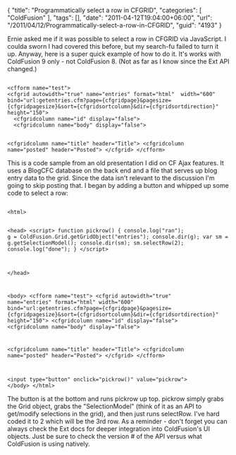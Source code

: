 {
	"title": "Programmatically select a row in CFGRID",
	"categories": [
		"ColdFusion"
	],
	"tags": [],
	"date": "2011-04-12T19:04:00+06:00",
	"url": "/2011/04/12/Programmatically-select-a-row-in-CFGRID",
	"guid": "4193"
}

Ernie asked me if it was possible to select a row in CFGRID via JavaScript. I coulda sworn I had covered this before, but my search-fu failed to turn it up. Anyway, here is a super quick example of how to do it. It's works with ColdFusion 9 only - not ColdFusion 8. (Not as far as I know since the Ext API changed.)
<!--more-->
<p>

<code>
&lt;cfform name="test"&gt;
&lt;cfgrid autowidth="true" name="entries" format="html"  width="600"
bind="url:getentries.cfm?page={cfgridpage}&pagesize={cfgridpagesize}&sort={cfgridsortcolumn}&dir={cfgridsortdirection}"
height="150"&gt;
  &lt;cfgridcolumn name="id" display="false"&gt;
  &lt;cfgridcolumn name="body" display="false"&gt;

  &lt;cfgridcolumn name="title" header="Title"&gt;
  &lt;cfgridcolumn name="posted" header="Posted"&gt;
&lt;/cfgrid&gt;
&lt;/cfform&gt;
</code>

<p>

This is a code sample from an old presentation I did on CF Ajax features. It uses a BlogCFC database on the back end and a file that serves up blog entry data to the grid. Since the data isn't relevant to the discussion I'm going to skip posting that. I began by adding a button and whipped up some code to select a row:

<p>

<code>
&lt;html&gt;

&lt;head&gt;
&lt;script&gt;
function pickrow() {
       console.log("ran");
       g = ColdFusion.Grid.getGridObject("entries");
       console.dir(g);
       var sm = g.getSelectionModel();
       console.dir(sm);
       sm.selectRow(2);
       console.log("done");
}
&lt;/script&gt;

&lt;/head&gt;

&lt;body&gt;
&lt;cfform name="test"&gt;
&lt;cfgrid autowidth="true" name="entries" format="html"  width="600"
bind="url:getentries.cfm?page={cfgridpage}&pagesize={cfgridpagesize}&sort={cfgridsortcolumn}&dir={cfgridsortdirection}"
height="150"&gt;
  &lt;cfgridcolumn name="id" display="false"&gt;
  &lt;cfgridcolumn name="body" display="false"&gt;

  &lt;cfgridcolumn name="title" header="Title"&gt;
  &lt;cfgridcolumn name="posted" header="Posted"&gt;
&lt;/cfgrid&gt;
&lt;/cfform&gt;

&lt;input type="button" onclick="pickrow()" value="pickrow"&gt;
&lt;/body&gt;
&lt;/html&gt;
</code>

<p>

The button is at the bottom and runs pickrow up top. pickrow simply grabs the Grid object, grabs the "SelectionModel" (think of it as an API to get/modify selections in the grid), and then just runs selectRow. I've hard coded it to 2 which will be the 3rd row. As a reminder - don't forget you can always check the Ext docs for deeper integration into ColdFusion's UI objects. Just be sure to check the version # of the API versus what ColdFusion is using natively.